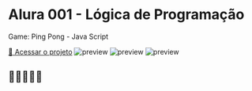 # Alura 001 - Lógica de Programação 

Game: Ping Pong - Java Script

[🔗 Acessar o projeto](https://editor.p5js.org/7H14G0D/sketches/I8ER5afC3)
![preview](https://i.imgur.com/XK3IHNP.gif)
![preview](https://i.imgur.com/WXGYDBZ.png)
![preview](https://i.imgur.com/vqc6lKn.png)

## 💛💛💛💛💛
